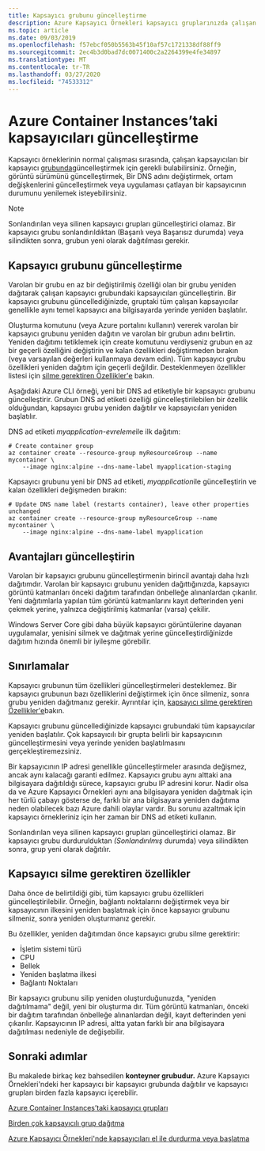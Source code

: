 ```yaml
---
title: Kapsayıcı grubunu güncelleştirme
description: Azure Kapsayıcı Örnekleri kapsayıcı gruplarınızda çalışan kapsayıcıları nasıl güncelleştiriştireceklerini öğrenin.
ms.topic: article
ms.date: 09/03/2019
ms.openlocfilehash: f57ebcf050b5563b45f10af57c1721338df88ff9
ms.sourcegitcommit: 2ec4b3d0bad7dc0071400c2a2264399e4fe34897
ms.translationtype: MT
ms.contentlocale: tr-TR
ms.lasthandoff: 03/27/2020
ms.locfileid: "74533312"
---
```

# <a name="update-containers-in-azure-container-instances"></a>Azure Container Instances’taki kapsayıcıları güncelleştirme

Kapsayıcı örneklerinin normal çalışması sırasında, çalışan kapsayıcıları bir kapsayıcı [grubunda](container-instances-container-groups.md)güncelleştirmek için gerekli bulabilirsiniz. Örneğin, görüntü sürümünü güncelleştirmek, Bir DNS adını değiştirmek, ortam değişkenlerini güncelleştirmek veya uygulaması çatlayan bir kapsayıcının durumunu yenilemek isteyebilirsiniz.

> [!NOTE]
> Sonlandırılan veya silinen kapsayıcı grupları güncelleştirici olamaz. Bir kapsayıcı grubu sonlandırıldıktan (Başarılı veya Başarısız durumda) veya silindikten sonra, grubun yeni olarak dağıtılması gerekir.

## <a name="update-a-container-group"></a>Kapsayıcı grubunu güncelleştirme

Varolan bir grubu en az bir değiştirilmiş özelliği olan bir grubu yeniden dağıtarak çalışan kapsayıcı grubundaki kapsayıcıları güncelleştirin. Bir kapsayıcı grubunu güncellediğinizde, gruptaki tüm çalışan kapsayıcılar genellikle aynı temel kapsayıcı ana bilgisayarda yerinde yeniden başlatılır.

Oluşturma komutunu (veya Azure portalını kullanın) vererek varolan bir kapsayıcı grubunu yeniden dağıtın ve varolan bir grubun adını belirtin. Yeniden dağıtımı tetiklemek için create komutunu verdiyseniz grubun en az bir geçerli özelliğini değiştirin ve kalan özellikleri değiştirmeden bırakın (veya varsayılan değerleri kullanmaya devam edin). Tüm kapsayıcı grubu özellikleri yeniden dağıtım için geçerli değildir. Desteklenmeyen özellikler listesi için [silme gerektiren Özellikler'e](#properties-that-require-container-delete) bakın.

Aşağıdaki Azure CLI örneği, yeni bir DNS ad etiketiyle bir kapsayıcı grubunu güncelleştirir. Grubun DNS ad etiketi özelliği güncelleştirilebilen bir özellik olduğundan, kapsayıcı grubu yeniden dağıtılır ve kapsayıcıları yeniden başlatılır.

DNS ad etiketi *myapplication-evreleme*ile ilk dağıtım:

```azurecli-interactive
# Create container group
az container create --resource-group myResourceGroup --name mycontainer \
    --image nginx:alpine --dns-name-label myapplication-staging
```

Kapsayıcı grubunu yeni bir DNS ad etiketi, *myapplication*ile güncelleştirin ve kalan özellikleri değişmeden bırakın:

```azurecli-interactive
# Update DNS name label (restarts container), leave other properties unchanged
az container create --resource-group myResourceGroup --name mycontainer \
    --image nginx:alpine --dns-name-label myapplication
```

## <a name="update-benefits"></a>Avantajları güncelleştirin

Varolan bir kapsayıcı grubunu güncelleştirmenin birincil avantajı daha hızlı dağıtımdır. Varolan bir kapsayıcı grubunu yeniden dağıttığınızda, kapsayıcı görüntü katmanları önceki dağıtım tarafından önbelleğe alınanlardan çıkarılır. Yeni dağıtımlarla yapılan tüm görüntü katmanlarını kayıt defterinden yeni çekmek yerine, yalnızca değiştirilmiş katmanlar (varsa) çekilir.

Windows Server Core gibi daha büyük kapsayıcı görüntülerine dayanan uygulamalar, yenisini silmek ve dağıtmak yerine güncelleştirdiğinizde dağıtım hızında önemli bir iyileşme görebilir.

## <a name="limitations"></a>Sınırlamalar

Kapsayıcı grubunun tüm özellikleri güncelleştirmeleri desteklemez. Bir kapsayıcı grubunun bazı özelliklerini değiştirmek için önce silmeniz, sonra grubu yeniden dağıtmanız gerekir. Ayrıntılar için, [kapsayıcı silme gerektiren Özellikler'e](#properties-that-require-container-delete)bakın.

Kapsayıcı grubunu güncellediğinizde kapsayıcı grubundaki tüm kapsayıcılar yeniden başlatılır. Çok kapsayıcılı bir grupta belirli bir kapsayıcının güncelleştirmesini veya yerinde yeniden başlatılmasını gerçekleştiremezsiniz.

Bir kapsayıcının IP adresi genellikle güncelleştirmeler arasında değişmez, ancak aynı kalacağı garanti edilmez. Kapsayıcı grubu aynı alttaki ana bilgisayara dağıtıldığı sürece, kapsayıcı grubu IP adresini korur. Nadir olsa da ve Azure Kapsayıcı Örnekleri aynı ana bilgisayara yeniden dağıtmak için her türlü çabayı gösterse de, farklı bir ana bilgisayara yeniden dağıtıma neden olabilecek bazı Azure dahili olaylar vardır. Bu sorunu azaltmak için kapsayıcı örnekleriniz için her zaman bir DNS ad etiketi kullanın.

Sonlandırılan veya silinen kapsayıcı grupları güncelleştirici olamaz. Bir kapsayıcı grubu durdurulduktan *(Sonlandırılmış* durumda) veya silindikten sonra, grup yeni olarak dağıtılır.

## <a name="properties-that-require-container-delete"></a>Kapsayıcı silme gerektiren özellikler

Daha önce de belirtildiği gibi, tüm kapsayıcı grubu özellikleri güncelleştirilebilir. Örneğin, bağlantı noktalarını değiştirmek veya bir kapsayıcının ilkesini yeniden başlatmak için önce kapsayıcı grubunu silmeniz, sonra yeniden oluşturmanız gerekir.

Bu özellikler, yeniden dağıtımdan önce kapsayıcı grubu silme gerektirir:

* İşletim sistemi türü
* CPU
* Bellek
* Yeniden başlatma ilkesi
* Bağlantı Noktaları

Bir kapsayıcı grubunu silip yeniden oluşturduğunuzda, "yeniden dağıtılmama" değil, yeni bir oluşturma dır. Tüm görüntü katmanları, önceki bir dağıtım tarafından önbelleğe alınanlardan değil, kayıt defterinden yeni çıkarılır. Kapsayıcının IP adresi, altta yatan farklı bir ana bilgisayara dağıtılması nedeniyle de değişebilir.

## <a name="next-steps"></a>Sonraki adımlar

Bu makalede birkaç kez bahsedilen **konteyner grubudur.** Azure Kapsayıcı Örnekleri'ndeki her kapsayıcı bir kapsayıcı grubunda dağıtılır ve kapsayıcı grupları birden fazla kapsayıcı içerebilir.

[Azure Container Instances’taki kapsayıcı grupları](container-instances-container-groups.md)

[Birden çok kapsayıcılı grup dağıtma](container-instances-multi-container-group.md)

[Azure Kapsayıcı Örnekleri'nde kapsayıcıları el ile durdurma veya başlatma](container-instances-stop-start.md)

<!-- LINKS - External -->

<!-- LINKS - Internal -->
[az-container-create]: /cli/azure/container?view=azure-cli-latest#az-container-create
[azure-cli-install]: /cli/azure/install-azure-cli
